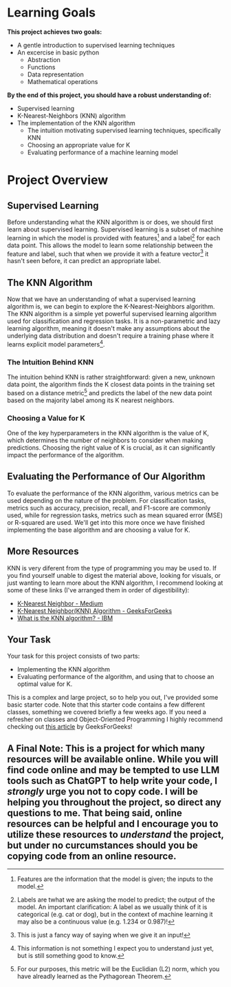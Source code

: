# Learning Goals
**This project achieves two goals:**
 - A gentle introduction to supervised learning techniques
 - An excercise in basic python
    - Abstraction
    - Functions
    - Data representation
    - Mathematical operations
      
 **By the end of this project, you should have a robust understanding of:**
   - Supervised learning
   - K-Nearest-Neighbors (KNN) algorithm
   - The implementation of the KNN algorithm
      - The intuition motivating supervised learning techniques, specifically KNN
      - Choosing an appropriate value for K
      - Evaluating performance of a machine learning model
        
# Project Overview

## Supervised Learning
 Before understanding what the KNN algorithm is or does, we should first learn about supervised learning. Supervised learning is a subset of machine learning in which the model is provided with features[^1] and a label[^2] for each data point. This allows the model to learn some relationship between the feature and label, such that when we provide it with a feature vector[^3] it hasn't seen before, it can predict an appropriate label.
 
## The KNN Algorithm
 Now that we have an understanding of what a supervised learning algorithm is, we can begin to explore the K-Nearest-Neighbors algorithm. The KNN algorithm is a simple yet powerful supervised learning algorithm used for classification and regression tasks. It is a non-parametric and lazy learning algorithm, meaning it doesn't make any assumptions about the underlying data distribution and doesn't require a training phase where it learns explicit model parameters[^4].
 
### The Intuition Behind KNN
 The intuition behind KNN is rather straightforward: given a new, unknown data point, the algorithm finds the K closest data points in the training set based on a distance metric[^5] and predicts the label of the new data point based on the majority label among its K nearest neighbors.
 
### Choosing a Value for K
 One of the key hyperparameters in the KNN algorithm is the value of K, which determines the number of neighbors to consider when making predictions. Choosing the right value of K is crucial, as it can significantly impact the performance of the algorithm.
 
## Evaluating the Performance of Our Algorithm
 To evaluate the performance of the KNN algorithm, various metrics can be used depending on the nature of the problem. For classification tasks, metrics such as accuracy, precision, recall, and F1-score are commonly used, while for regression tasks, metrics such as mean squared error (MSE) or R-squared are used. We'll get into this more once we have finished implementing the base algorithm and are choosing a value for K.
 
## More Resources
 KNN is very diferent from the type of programming you may be used to. If you find yourself unable to digest the material above, looking for visuals, or just wanting to learn more about the KNN algorithm, I recommend looking at some of these links (I've arranged them in order of digestibility):
  - [K-Nearest Neighbor - Medium](https://medium.com/swlh/k-nearest-neighbor-ca2593d7a3c4)
  - [K-Nearest Neighbor(KNN) Algorithm - GeeksForGeeks](https://www.geeksforgeeks.org/k-nearest-neighbours/#)
  - [What is the KNN algorithm? - IBM](https://www.ibm.com/topics/knn#:~:text=The%20k%2Dnearest%20neighbors%20(KNN)%20algorithm%20is%20a%20non,used%20in%20machine%20learning%20today.)
    
## Your Task
 Your task for this project consists of two parts:
  - Implementing the KNN algorithm
  - Evaluating performance of the algorithm, and using that to choose an optimal value for K.

 This is a complex and large project, so to help you out, I've provided some basic starter code. Note that this starter code contains a few different classes, something we covered briefly a few weeks ago. If you need a refresher on classes and Object-Oriented Programming I highly recommend checking out [this article](https://www.geeksforgeeks.org/python-classes-and-objects/) by GeeksForGeeks!

**A Final Note:**
This is a project for which many resources will be available online. While you will find code online and may be tempted to use LLM tools such as ChatGPT to help write your code, I *strongly* urge you not to copy code. I will be helping you throughout the project, so direct any questions to me.
That being said, online resources can be helpful and I encourage you to utilize these resources to *understand* the project, but under no curcumstances should you be copying code from an online resource.
---
[^1]: Features are the information that the model is given; the inputs to the model.
[^2]: Labels are twhat we are asking the model to predict; the output of the model. An important clarification: A label as we usually think of it is categorical (e.g. cat or dog), but in the context of machine learning it may also be a continuous value (e.g. 1.234 or 0.987)!
[^3]: This is just a fancy way of saying when we give it an input!
[^4]: This information is not something I expect you to understand just yet, but is still something good to know.
[^5]: For our purposes, this metric will be the Euclidian (L2) norm, which you have alreadly learned as the Pythagorean Theorem.
